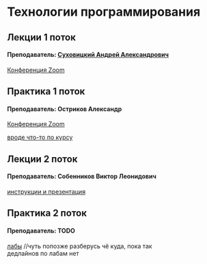 # Технологии программирования

## Лекции 1 поток

#### Преподаватель: [Суховицкий Андрей Александрович](https://isu.ifmo.ru/pls/apex/f?p=2143:3:111244859593082::NO::PID:182219)

[Конференция Zoom](https://itmo.zoom.us/j/9151124949)

## Практика 1 поток

#### Преподаватель: Остриков Александр

[Конференция Zoom](https://itmo.zoom.us/j/6709212472)

[вроде что-то по курсу](https://www.notion.so/Java-basics-2021-9bf97b02876b40469f3ded4f56b84f2f)

## Лекции 2 поток

#### Преподаватель: Собенников Виктор Леонидович

[инструкции и презентация](https://drive.google.com/drive/folders/19X-lGTOus1y7kKTabY8NEYMHqKFjA_kY)

## Практика 2 поток

#### Преподаватель: TODO

[лабы](https://drive.google.com/drive/folders/1YJlYGl4T45Fr3tq28TBbSHQtuvl0yxNe) //чуть попозже разберусь чё куда, пока так  
дедлайнов по лабам нет



